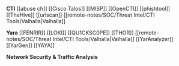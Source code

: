 **CTI**
[[abuse ch]]
[[Cisco Talos]]
[[MISP]]
[[OpenCTI]]
[[phishtool]]
[[TheHive]]
[[urlscan]]
[[remote-notes/SOC/Threat Intel/CTI Tools/Valhalla|Valhalla]]

**Yara**
[[FENRIR]]
[[LOKI]]
[[QU1CKSC0PE]]
[[THOR]]
[[remote-notes/SOC/Threat Intel/CTI Tools/Valhalla|Valhalla]]
[[YarAnalyzer]]
[[YarGen]]
[[YAYA]]

**Network Security & Traffic Analysis**
